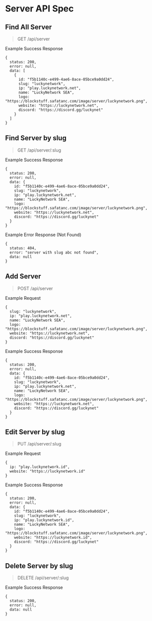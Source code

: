 # Server API Spec

## Find All Server
> GET /api/server

Example Success Response
```
{
  status: 200,
  error: null,
  data: [
    {
      id: "f5b1140c-e499-4ae6-8ace-05bce9a0dd24",
      slug: "luckynetwork",
      ip: "play.luckynetwork.net",
      name: "LuckyNetwork SEA",
      logo: "https://blockstuff.safatanc.com/image/server/luckynetwork.png",
      website: "https://luckynetwork.net",
      discord: "https://discord.gg/luckynet"
    }
  ]
}
```

## Find Server by slug
> GET /api/server/:slug

Example Success Response
```
{
  status: 200,
  error: null,
  data: {
    id: "f5b1140c-e499-4ae6-8ace-05bce9a0dd24",
    slug: "luckynetwork",
    ip: "play.luckynetwork.net",
    name: "LuckyNetwork SEA",
    logo: "https://blockstuff.safatanc.com/image/server/luckynetwork.png",
    website: "https://luckynetwork.net",
    discord: "https://discord.gg/luckynet"
  }
}
```

Example Error Response (Not Found)
```
{
  status: 404,
  error: "server with slug abc not found",
  data: null
}
```

## Add Server
> POST /api/server

Example Request
```
{
  slug: "luckynetwork",
  ip: "play.luckynetwork.net",
  name: "LuckyNetwork SEA",
  logo: "https://blockstuff.safatanc.com/image/server/luckynetwork.png",
  website: "https://luckynetwork.net",
  discord: "https://discord.gg/luckynet"
}
```

Example Success Response
```
{
  status: 200,
  error: null,
  data: {
    id: "f5b1140c-e499-4ae6-8ace-05bce9a0dd24",
    slug: "luckynetwork",
    ip: "play.luckynetwork.net",
    name: "LuckyNetwork SEA",
    logo: "https://blockstuff.safatanc.com/image/server/luckynetwork.png",
    website: "https://luckynetwork.net",
    discord: "https://discord.gg/luckynet"
  }
}
```

## Edit Server by slug
> PUT /api/server/:slug

Example Request
```
{
  ip: "play.luckynetwork.id",
  website: "https://luckynetwork.id"
}
```

Example Success Response
```
{
  status: 200,
  error: null,
  data: {
    id: "f5b1140c-e499-4ae6-8ace-05bce9a0dd24",
    slug: "luckynetwork",
    ip: "play.luckynetwork.id",
    name: "LuckyNetwork SEA",
    logo: "https://blockstuff.safatanc.com/image/server/luckynetwork.png",
    website: "https://luckynetwork.id",
    discord: "https://discord.gg/luckynet"
  }
}
```

## Delete Server by slug
> DELETE /api/server/:slug

Example Success Response
```
{
  status: 200,
  error: null,
  data: null
}
```